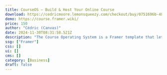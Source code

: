 ```yaml
---
title: CourseOS — Build & Host Your Online Course
download: https://cedricmoore.lemonsqueezy.com/checkout/buy/0751696b-4883-485c-a973-9c8ac6f95297
demo: https://course.framer.wiki/
price: 150
author: "Cédric (Canvas)"
date: 2024-11-30T08:31:58.521Z
description: "The Course Operating System is a Framer template that lets you build & host your online course directly in Framer and protect it with Outseta."
ssg: ["Framer"]
css: []
ui: []
cms: []
category: [Business]
draft: false
---
```

